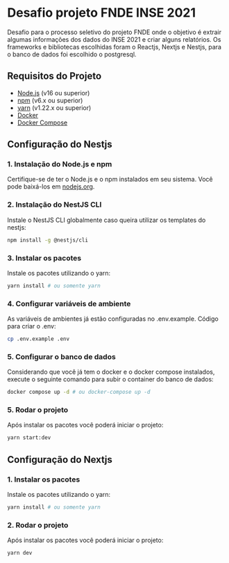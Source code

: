 
# Desafio projeto FNDE INSE 2021
Desafio para o processo seletivo do projeto FNDE onde o objetivo é extrair algumas informações dos dados do INSE 2021 e criar alguns relatórios. Os frameworks e bibliotecas escolhidas foram o Reactjs, Nextjs e Nestjs, para o banco de dados foi escolhido o postgresql.

## Requisitos do Projeto

- [Node.js](https://nodejs.org/) (v16 ou superior)
- [npm](https://www.npmjs.com/) (v6.x ou superior)
- [yarn](https://classic.yarnpkg.com/en/docs/install#windows-stable) (v1.22.x ou superior)
- [Docker](https://docs.docker.com/engine/install/)
- [Docker Compose](https://docs.docker.com/compose/install/)

## Configuração do Nestjs
### 1. Instalação do Node.js e npm

Certifique-se de ter o Node.js e o npm instalados em seu sistema. Você pode baixá-los em [nodejs.org](https://nodejs.org/).

### 2. Instalação do NestJS CLI

Instale o NestJS CLI globalmente caso queira utilizar os templates do nestjs:

```bash
npm install -g @nestjs/cli
```

### 3. Instalar os pacotes

Instale os pacotes utilizando o yarn:

```bash
yarn install # ou somente yarn
```

### 4. Configurar variáveis de ambiente

As variáveis de ambientes já estão configuradas no .env.example. 
Código para criar o .env:

```bash
cp .env.example .env
```

### 5. Configurar o banco de dados

Considerando que você já tem o docker e o docker compose instalados, execute o seguinte comando para subir o container do banco de dados:

```bash
docker compose up -d # ou docker-compose up -d
```

### 5. Rodar o projeto

Após instalar os pacotes você poderá iniciar o projeto:

```bash
yarn start:dev
```

## Configuração do Nextjs
### 1. Instalar os pacotes

Instale os pacotes utilizando o yarn:

```bash
yarn install # ou somente yarn
```

### 2. Rodar o projeto

Após instalar os pacotes você poderá iniciar o projeto:

```bash
yarn dev
```
